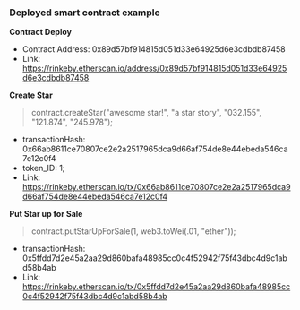 ### Deployed smart contract example

**Contract Deploy**
- Contract Address: 0x89d57bf914815d051d33e64925d6e3cdbdb87458
- Link: https://rinkeby.etherscan.io/address/0x89d57bf914815d051d33e64925d6e3cdbdb87458

**Create Star**
> contract.createStar("awesome star!", "a star story", "032.155", "121.874", "245.978");

- transactionHash: 0x66ab8611ce70807ce2e2a2517965dca9d66af754de8e44ebeda546ca7e12c0f4
- token_ID: 1;
- Link: https://rinkeby.etherscan.io/tx/0x66ab8611ce70807ce2e2a2517965dca9d66af754de8e44ebeda546ca7e12c0f4

**Put Star up for Sale**
> contract.putStarUpForSale(1, web3.toWei(.01, "ether"));

- transactionHash: 0x5ffdd7d2e45a2aa29d860bafa48985cc0c4f52942f75f43dbc4d9c1abd58b4ab
- Link: https://rinkeby.etherscan.io/tx/0x5ffdd7d2e45a2aa29d860bafa48985cc0c4f52942f75f43dbc4d9c1abd58b4ab
